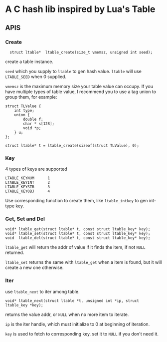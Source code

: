 A C hash lib inspired by Lua's Table
=====================================

## APIS
### Create
```
  struct ltable*  ltable_create(size_t vmemsz, unsigned int seed);
```
create a table instance.

`seed` which you supply to `ltable` to gen hash value. `ltable` will use `LTABLE_SEED` when 0 supplied.


`vmemsz` is the maximum memory size your table value can occupy. If you have multiple types of table value, I recommend you to use a tag union to group them, for example:

```
struct TLValue {
    int type;
    union {
        double f;
        char * s[128];
        void *p;
    } u;
};

struct ltable* t = ltable_create(sizeof(struct TLValue), 0);
```

### Key
4 types of keys are supported

```
LTABLE_KEYNUM      1
LTABLE_KEYINT      2
LTABLE_KEYSTR      3
LTABLE_KEYOBJ      4

```
Use corresponding function to create them, like `ltable_intkey` to gen int-type key.

### Get, Set and Del

```
void* ltable_get(struct ltable* t, const struct ltable_key* key);
void* ltable_set(struct ltable* t, const struct ltable_key* key);
void  ltable_del(struct ltable* t, const struct ltable_key* key);
```

`ltable_get` will return the addr of value if it finds the item, if not `NULL` returned.

`ltable_set` returns the same with `ltable_get` when a item is found, but it will create a new one otherwise.


### Iter
use `ltable_next` to iter among table.
```
void* ltable_next(struct ltable *t, unsigned int *ip, struct ltable_key *key);
```
returns the value addr, or `NULL` when no more item to iterate.

`ip` is the iter handle, which must initialize to 0 at beginning of iteration.

`key` is used to fetch to corresponding key. set it to `NULL` if you don't need it.

